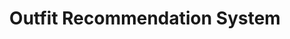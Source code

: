 ---
title: Outfit Recommendation System
summary: Enhanced the dataset pipeline with background augmentation and introduced an attention mechanism in the architecture, achieving a 2% increase in Area Under the Curve (AUC) over the baseline,thereby improving the system’s robustness to noise in outfit images.  
# tags:
#   - Deep Learning
# date: '2016-04-27T00:00:00Z'

# Optional external URL for project (replaces project detail page).
external_link: 'https://github.com/mayankysharma/OutfitRecommendation'

image:
  caption: OUTFIT
  focal_point: Smart

links:
  - icon: github
    icon_pack: fab
    name: 
    url: https://github.com/mayankysharma/OutfitRecommendation
url_code: ''
url_pdf: ''
url_slides: ''
url_video: ''
---